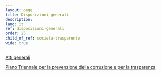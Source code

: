 ```yaml
---
layout: page
title: Disposizioni generali
description: 
lang: it
ref: disposizioni-generali
order: 25
child_of_ref: societa-trasparente
wide: true
---
```


[Atti generali](atti-generali)


[Piano Triennale per la prevenzione della corruzione e per la trasparenza](piano-triennale-trasparenza)
